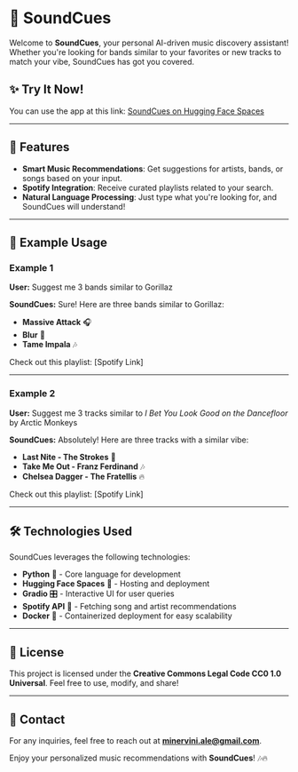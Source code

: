 # 🎵 SoundCues

Welcome to **SoundCues**, your personal AI-driven music discovery assistant! Whether you're looking for bands similar to your favorites or new tracks to match your vibe, SoundCues has got you covered.

## ✨ Try It Now!

You can use the app at this link: [SoundCues on Hugging Face Spaces](https://alessandrominervini-soundcues.hf.space)

---

## 🚀 Features

- **Smart Music Recommendations**: Get suggestions for artists, bands, or songs based on your input.
- **Spotify Integration**: Receive curated playlists related to your search.
- **Natural Language Processing**: Just type what you're looking for, and SoundCues will understand!

---

## 🎤 Example Usage

### Example 1

**User:** Suggest me 3 bands similar to Gorillaz

**SoundCues:** Sure! Here are three bands similar to Gorillaz:

- **Massive Attack** 🎧
- **Blur** 🎵
- **Tame Impala** 🎶

Check out this playlist: [Spotify Link]

---

### Example 2

**User:** Suggest me 3 tracks similar to *I Bet You Look Good on the Dancefloor* by Arctic Monkeys

**SoundCues:** Absolutely! Here are three tracks with a similar vibe:

- **Last Nite - The Strokes** 🎸
- **Take Me Out - Franz Ferdinand** 🎶
- **Chelsea Dagger - The Fratellis** 🔥

Check out this playlist: [Spotify Link]

---

## 🛠 Technologies Used

SoundCues leverages the following technologies:

- **Python** 🐍 - Core language for development
- **Hugging Face Spaces** 🤗 - Hosting and deployment
- **Gradio** 🎛 - Interactive UI for user queries
- **Spotify API** 🎵 - Fetching song and artist recommendations
- **Docker** 🐳 - Containerized deployment for easy scalability

---

## 📛 License

This project is licensed under the **Creative Commons Legal Code CC0 1.0 Universal**. Feel free to use, modify, and share!

---

## 📩 Contact

For any inquiries, feel free to reach out at **[minervini.ale@gmail.com](mailto\:minervini.ale@gmail.com)**.

Enjoy your personalized music recommendations with **SoundCues**! 🎶🔥

